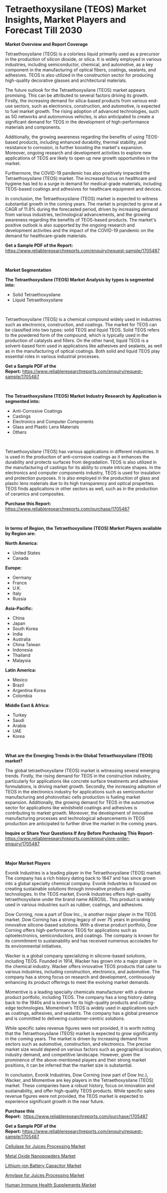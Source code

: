 <p><h1>Tetraethoxysilane (TEOS) Market Insights, Market Players and Forecast Till 2030</h1></p><p><strong>Market Overview and Report Coverage</strong></p>
<p><p>Tetraethoxysilane (TEOS) is a colorless liquid primarily used as a precursor in the production of silicon dioxide, or silica. It is widely employed in various industries, including semiconductor, chemical, and automotive, as a key component in the manufacturing of optical fibers, coatings, sealants, and adhesives. TEOS is also utilized in the construction sector for producing high-quality decorative glasses and architectural materials.</p><p>The future outlook for the Tetraethoxysilane (TEOS) market appears promising. This can be attributed to several factors driving its growth. Firstly, the increasing demand for silica-based products from various end-use sectors, such as electronics, construction, and automotive, is expected to fuel market growth. The rising adoption of advanced technologies, such as 5G networks and autonomous vehicles, is also anticipated to create a significant demand for TEOS in the development of high-performance materials and components.</p><p>Additionally, the growing awareness regarding the benefits of using TEOS-based products, including enhanced durability, thermal stability, and resistance to corrosion, is further boosting the market's expansion. Moreover, ongoing research and development activities to explore new applications of TEOS are likely to open up new growth opportunities in the market.</p><p>Furthermore, the COVID-19 pandemic has also positively impacted the Tetraethoxysilane (TEOS) market. The increased focus on healthcare and hygiene has led to a surge in demand for medical-grade materials, including TEOS-based coatings and adhesives for healthcare equipment and devices.</p><p>In conclusion, the Tetraethoxysilane (TEOS) market is expected to witness substantial growth in the coming years. The market is projected to grow at a CAGR of 11.9% during the forecasted period, driven by increasing demand from various industries, technological advancements, and the growing awareness regarding the benefits of TEOS-based products. The market's positive outlook is also supported by the ongoing research and development activities and the impact of the COVID-19 pandemic on the demand for healthcare-grade materials.</p></p>
<p><strong>Get a Sample PDF of the Report:</strong> <a href="https://www.reliableresearchreports.com/enquiry/request-sample/1705487">https://www.reliableresearchreports.com/enquiry/request-sample/1705487</a></p>
<p>&nbsp;</p>
<p><strong>Market Segmentation</strong></p>
<p><strong>The Tetraethoxysilane (TEOS) Market Analysis by types is segmented into:</strong></p>
<p><ul><li>Solid Tetraethoxysilane</li><li>Liquid Tetraethoxysilane</li></ul></p>
<p>&nbsp;</p>
<p><p>Tetraethoxysilane (TEOS) is a chemical compound widely used in industries such as electronics, construction, and coatings. The market for TEOS can be classified into two types: solid TEOS and liquid TEOS. Solid TEOS refers to the powdered form of the compound, which is typically used in the production of catalysts and fillers. On the other hand, liquid TEOS is a solvent-based form used in applications like adhesives and sealants, as well as in the manufacturing of optical coatings. Both solid and liquid TEOS play essential roles in various industrial processes.</p></p>
<p><strong>Get a Sample PDF of the Report:</strong>&nbsp;<a href="https://www.reliableresearchreports.com/enquiry/request-sample/1705487">https://www.reliableresearchreports.com/enquiry/request-sample/1705487</a></p>
<p>&nbsp;</p>
<p><strong>The Tetraethoxysilane (TEOS) Market Industry Research by Application is segmented into:</strong></p>
<p><ul><li>Anti-Corrosive Coatings</li><li>Castings</li><li>Electronics and Computer Components</li><li>Glass and Plastic Lens Materials</li><li>Others</li></ul></p>
<p>&nbsp;</p>
<p><p>Tetraethoxysilane (TEOS) has various applications in different industries. It is used in the production of anti-corrosive coatings as it enhances the durability and protects surfaces from degradation. TEOS is also utilized in the manufacturing of castings for its ability to create intricate shapes. In the electronics and computer components industry, TEOS is used for insulation and protection purposes. It is also employed in the production of glass and plastic lens materials due to its high transparency and optical properties. TEOS finds applications in other sectors as well, such as in the production of ceramics and composites.</p></p>
<p><strong>Purchase this Report:</strong>&nbsp; <a href="https://www.reliableresearchreports.com/purchase/1705487">https://www.reliableresearchreports.com/purchase/1705487</a></p>
<p>&nbsp;</p>
<p><strong>In terms of Region, the Tetraethoxysilane (TEOS) Market Players available by Region are:</strong></p>
<p>
    <p> <strong> North America: </strong>
        <ul>
            <li>United States</li>
            <li>Canada</li>
        </ul>
        </p> 
    <p> <strong> Europe: </strong>
        <ul>
            <li>Germany</li>
            <li>France</li>
            <li>U.K.</li>
            <li>Italy</li>
            <li>Russia</li>
        </ul>
        </p> 
    <p> <strong> Asia-Pacific: </strong>
        <ul>
            <li>China</li>
            <li>Japan</li>
            <li>South Korea</li>
            <li>India</li>
            <li>Australia</li>
            <li>China Taiwan</li>
            <li>Indonesia</li>
            <li>Thailand</li>
            <li>Malaysia</li>
        </ul>
        </p> 
    <p> <strong> Latin America: </strong>
        <ul>
            <li>Mexico</li>
            <li>Brazil</li>
            <li>Argentina Korea</li>
            <li>Colombia</li>
        </ul>
        </p> 
    <p> <strong> Middle East & Africa: </strong>
        <ul>
            <li>Turkey</li>
            <li>Saudi</li>
            <li>Arabia</li>
            <li>UAE</li>
            <li>Korea</li>
        </ul>
    </p>
    </p>
<p>&nbsp;</p>
<p><strong>What are the Emerging Trends in the Global Tetraethoxysilane (TEOS) market?</strong></p>
<p><p>The global tetraethoxysilane (TEOS) market is witnessing several emerging trends. Firstly, the rising demand for TEOS in the construction industry, particularly for applications like concrete surface treatments and adhesive formulations, is driving market growth. Secondly, the increasing adoption of TEOS in the electronics industry for applications such as semiconductor manufacturing and photovoltaic cells production is fueling market expansion. Additionally, the growing demand for TEOS in the automotive sector for applications like windshield coatings and adhesives is contributing to market growth. Moreover, the development of innovative manufacturing processes and technological advancements in TEOS production are anticipated to further drive the market in the coming years.</p></p>
<p><strong>Inquire or Share Your Questions If Any Before Purchasing This Report</strong>- <a href="https://www.reliableresearchreports.com/enquiry/pre-order-enquiry/1705487">https://www.reliableresearchreports.com/enquiry/pre-order-enquiry/1705487</a></p>
<p>&nbsp;</p>
<p><strong>Major Market Players</strong></p>
<p><p>Evonik Industries is a leading player in the Tetraethoxysilane (TEOS) market. The company has a rich history dating back to 1847 and has since grown into a global specialty chemical company. Evonik Industries is focused on creating sustainable solutions through innovative products and technologies. In the TEOS market, Evonik Industries offers high-quality tetraethoxysilane under the brand name AEROSIL. This product is widely used in various industries such as rubber, coatings, and adhesives.</p><p>Dow Corning, now a part of Dow Inc., is another major player in the TEOS market. Dow Corning has a strong legacy of over 75 years in providing innovative silicone-based solutions. With a diverse product portfolio, Dow Corning offers high-performance TEOS for applications such as optoelectronics, semiconductors, and coatings. The company is known for its commitment to sustainability and has received numerous accolades for its environmental initiatives.</p><p>Wacker is a global company specializing in silicone-based solutions, including TEOS. Founded in 1914, Wacker has grown into a major player in the chemical industry. Wacker offers innovative TEOS products that cater to various industries, including construction, electronics, and automotive. The company has a strong focus on research and development, continuously enhancing its product offerings to meet the evolving market demands.</p><p>Momentive is a leading specialty chemicals manufacturer with a diverse product portfolio, including TEOS. The company has a long history dating back to the 1940s and is known for its high-quality products and cutting-edge technologies. Momentive's TEOS is widely used in applications such as coatings, adhesives, and sealants. The company has a global presence and is committed to delivering customer-centric solutions.</p><p>While specific sales revenue figures were not provided, it is worth noting that the Tetraethoxysilane (TEOS) market is expected to grow significantly in the coming years. The market is driven by increasing demand from sectors such as automotive, construction, and electronics. The precise market size would depend on various factors such as geographical location, industry demand, and competitive landscape. However, given the prominence of the above-mentioned players and their strong market positions, it can be inferred that the market size is substantial.</p><p>In conclusion, Evonik Industries, Dow Corning (now part of Dow Inc.), Wacker, and Momentive are key players in the Tetraethoxysilane (TEOS) market. These companies have a robust history, focus on innovation and sustainability, and offer high-quality TEOS products. While specific sales revenue figures were not provided, the TEOS market is expected to experience significant growth in the near future.</p></p>
<p><strong>Purchase this Report:</strong>&nbsp;&nbsp;<a href="https://www.reliableresearchreports.com/purchase/1705487">https://www.reliableresearchreports.com/purchase/1705487</a></p>
<p></p>
<p><strong>Get a Sample PDF of the Report:</strong>&nbsp;<a href="https://www.reliableresearchreports.com/enquiry/request-sample/1705487">https://www.reliableresearchreports.com/enquiry/request-sample/1705487</a></p>
<p><p><a href="https://www.linkedin.com/pulse/cellulase-juices-processing-market-insights-players-forecast-dd7yc/">Cellulase for Juices Processing Market</a></p><p><a href="https://github.com/CliffMedina6/Market-Research-Report-List-1/blob/main/metal-oxide-nanopowders-market.md">Metal Oxide Nanopowders Market</a></p><p><a href="https://medium.com/@anndavis1924/lithium-ion-battery-capacitor-market-size-and-market-trends-complete-industry-overview-2023-to-105553486e67">Lithium-ion Battery Capacitor Market</a></p><p><a href="https://www.linkedin.com/pulse/amylase-juices-processing-market-size-share-global-ekm0c/">Amylase for Juices Processing Market</a></p><p><a href="https://medium.com/@tammyfreeman2022/human-immune-health-supplements-market-research-report-its-history-and-forecast-2023-to-2030-29f1aba28f1a">Human Immune Health Supplements Market</a></p></p>
